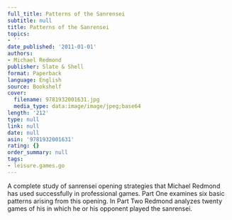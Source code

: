 ```yaml
---
full_title: Patterns of the Sanrensei
subtitle: null
title: Patterns of the Sanrensei
topics:
- ''
date_published: '2011-01-01'
authors:
- Michael Redmond
publisher: Slate & Shell
format: Paperback
language: English
source: Bookshelf
cover:
  filename: 9781932001631.jpg
  media_type: data:image/image/jpeg;base64
length: '212'
type: null
link: null
date: null
asin: '9781932001631'
rating: {}
order_summary: null
tags:
- leisure.games.go
---
```

A complete study of sanrensei opening strategies that Michael Redmond has used successfully in professional games. Part One examines six basic patterns arising from this opening. In Part Two Redmond analyzes twenty games of his in which he or his opponent played the sanrensei.
